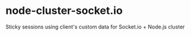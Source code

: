 # node-cluster-socket.io
Sticky sessions using  client's custom data for Socket.io + Node.js cluster
